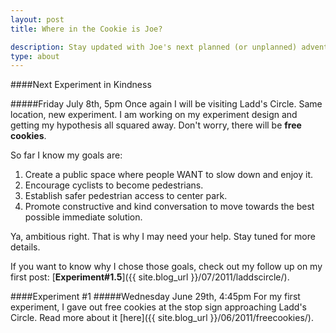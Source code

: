 ```yaml
---
layout: post
title: Where in the Cookie is Joe?

description: Stay updated with Joe's next planned (or unplanned) adventures here.
type: about
---
```



####Next Experiment in Kindness

#####Friday July 8th, 5pm
Once again I will be visiting Ladd's Circle. Same location, new experiment. I am working on my experiment design and getting my hypothesis all squared away. Don't worry, there will be __free cookies__.

So far I know my goals are:

1.	Create a public space where people WANT to slow down and enjoy it.
2.	Encourage cyclists to become pedestrians.
3.	Establish safer pedestrian access to center park.
4.	Promote constructive and kind conversation to move towards the best possible immediate solution.

Ya, ambitious right. That is why I may need your help. Stay tuned for more details. 

If you want to know why I chose those goals, check out my follow up on my first post: [__Experiment#1.5__]({{ site.blog_url }}/07/2011/laddscircle/).

####Experiment #1
#####Wednesday June 29th, 4:45pm
For my first experiment, I gave out free cookies at the stop sign approaching Ladd's Circle. Read more about it [here]({{ site.blog_url }}/06/2011/freecookies/).
